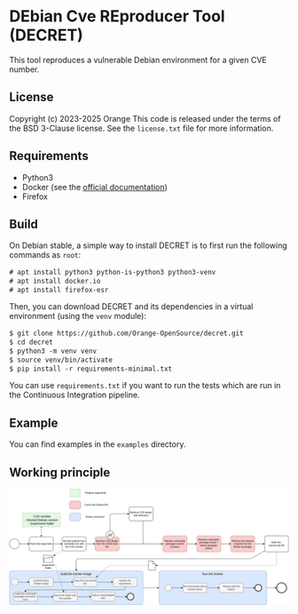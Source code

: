 # DEbian Cve REproducer Tool (DECRET)

This tool reproduces a vulnerable Debian environment for a given CVE number.  


## License 

Copyright (c) 2023-2025 Orange
This code is released under the terms of the BSD 3-Clause license. See the `license.txt` file for more information.


## Requirements

- Python3
- Docker (see the [official documentation](https://docs.docker.com/engine/install/))
- Firefox


## Build

On Debian stable, a simple way to install DECRET is to first run the
following commands as `root`:

```shell
# apt install python3 python-is-python3 python3-venv
# apt install docker.io
# apt install firefox-esr
```

Then, you can download DECRET and its dependencies in a virtual
environment (using the `venv` module):

```shell
$ git clone https://github.com/Orange-OpenSource/decret.git
$ cd decret
$ python3 -m venv venv
$ source venv/bin/activate
$ pip install -r requirements-minimal.txt
```

You can use `requirements.txt` if you want to run the tests which are
run in the Continuous Integration pipeline.


## Example

You can find examples in the `examples` directory.


## Working principle

![](./img/reproduction_implementation.png)
